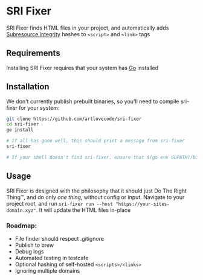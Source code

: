 # SRI Fixer

SRI Fixer finds HTML files in your project, and automatically adds [Subresource Integrity](https://developer.mozilla.org/en-US/docs/Web/Security/Subresource_Integrity) hashes to `<script>` and `<link>` tags

## Requirements

Installing SRI Fixer requires that your system has [Go](https://go.dev) installed

## Installation

We don't currently publish prebuilt binaries, so you'll need to compile sri-fixer for your system:

```sh
git clone https://github.com/artlovecode/sri-fixer
cd sri-fixer
go install

# If all has gone well, this should print a message from sri-fixer
sri-fixer

# If your shell doesn't find sri-fixer, ensure that $(go env GOPATH)/bin is in your $PATH
```

## Usage

SRI Fixer is designed with the philosophy that it should just Do The Right Thing™, and do only _one thing_, without config or input.
Navigate to your project root, and run `sri-fixer run --host "https://your-sites-domain.xyz"`. It will update the HTML files in-place

### Roadmap:
- File finder should respect .gitignore
- Publish to brew
- Debug logs
- Automated testing in testcafe
- Optional hashing of self-hosted `<scripts>/<links>`
- Ignoring multiple domains
